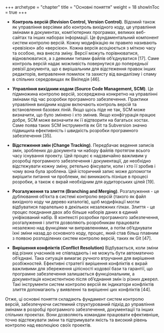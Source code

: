 +++
archetype = "chapter"
title = "Основні поняття"
weight = 18
showInToc = true
+++

-   **Контроль версій (Revision Control, Version Control)**. Відомий
    також як управління версіями або контроль вихідного коду, це
    управління змінами в документах, комп’ютерних програмах, великих
    веб-сайтах та інших наборах інформації. Це фундаментальний компонент
    систем контролю версій. Кожну модифікацію як правило називають
    «ревізією» або «версією». Кожна версія асоціюється з міткою часу та
    особою, яка внесла зміну. Версії можуть порівнюватися,
    відновлюватися, а з деякими типами файлів об’єднуватися [17]. Саме
    контроль версій надає можливість повернутися до попередньої ревізії
    документа, що є вирішальним для відстеження правок інших редакторів,
    виправлення помилок та захисту від вандалізму і спаму в спільних
    середовищах як Вікіпедія [46].

-   **Управління вихідним кодом (Source Code Management, SCM)**. Це
    підмножина контролю версій, зосереджена конкретно на управлінні
    змінами під час розробки програмного забезпечення. Практики
    управління вихідним кодом включають контроль версій та встановлення
    базових ліній. Якщо щось піде не так, SCM може визначити, що було
    змінено і хто змінив. Якщо конфігурація працює добре, SCM може
    визначити як її відтворити на багатьох хостах. Саме поява таких SCM
    інструментів як Git та Subversion значно підвищила ефективність і
    швидкість розробки програмного забезпечення [35].

-   **Відстеження змін (Change Tracking)**. Передбачає ведення записів
    змін, зроблених до документа чи набору файлів протягом всього часу
    існування проекту. Цей процес є надзвичайно важливим у розробці
    програмного забезпечення і документації, де необхідно відстежувати
    кожну зміну, ретельно фіксувати, коли і хто її зробив і чому вона
    була зроблена. Цей історичний запис може допомогти вирішити питання
    чи проблеми, які виникають пізніше в процесі розробки, а також є
    вкрай необхідним для аудиторських цілей [19].

-   **Розгалуження та злиття (Branching and Merging)**. Розгалуження -
    це дублювання об’єкта в системі контролю версій (такого як файл
    вихідного коду чи дерево каталогів), щоб модифікації могли
    відбуватися паралельно в декількох незалежних гілках. Злиття - це
    процес поєднання двох або більше наборів даних в єдиний уніфікований
    набір. В контексті розробки програмного забезпечення, розгалуження і
    злиття дозволяють розробникам працювати незалежно над функціями чи
    виправленнями, а потім об’єднувати їхні зміни назад до основного
    коду, процес, який став більш плавним з появою розподілених систем
    контролю версій, таких як Git [47].

-   **Вирішення конфліктів (Conflict Resolution)** Відбувається, коли
    зміни від різних учасників не співпадають і не можуть бути
    автоматично об’єднані. Така ситуація вимагає ручного втручання для
    вирішення розбіжностей. Ефективні стратегії вирішення конфліктів є
    вкрай важливими для збереження цілісності кодової бази та гарантії,
    що програмне забезпечення залишається функціональним, а документація
    консистентною після об’єднання змін із різних джерел. Такі
    інструменти систем контролю версій як індикатори конфліктів злиття
    допомагають у виявленні та вирішенні цих конфліктів [44].

Отже, ці основні поняття складають фундамент систем контролю версій,
забезпечуючи системний структурований підхід до управління змінами в
розробці програмного забезпечення, документації та інших спільних
проектах. Вони дозволяють командам працювати ефективніше, точно
відстежувати зміни та підтримувати якість та високий рівень контролю над
еволюцією своїх проектів.
